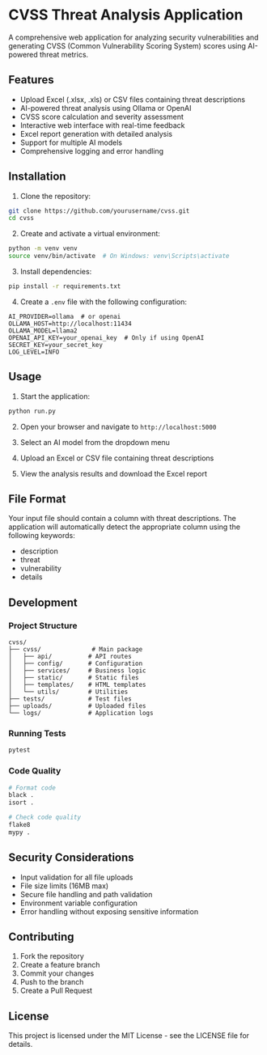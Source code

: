 # CVSS Threat Analysis Application

A comprehensive web application for analyzing security vulnerabilities and generating CVSS (Common Vulnerability Scoring System) scores using AI-powered threat metrics.

## Features

- Upload Excel (.xlsx, .xls) or CSV files containing threat descriptions
- AI-powered threat analysis using Ollama or OpenAI
- CVSS score calculation and severity assessment
- Interactive web interface with real-time feedback
- Excel report generation with detailed analysis
- Support for multiple AI models
- Comprehensive logging and error handling

## Installation

1. Clone the repository:
```bash
git clone https://github.com/yourusername/cvss.git
cd cvss
```

2. Create and activate a virtual environment:
```bash
python -m venv venv
source venv/bin/activate  # On Windows: venv\Scripts\activate
```

3. Install dependencies:
```bash
pip install -r requirements.txt
```

4. Create a `.env` file with the following configuration:
```env
AI_PROVIDER=ollama  # or openai
OLLAMA_HOST=http://localhost:11434
OLLAMA_MODEL=llama2
OPENAI_API_KEY=your_openai_key  # Only if using OpenAI
SECRET_KEY=your_secret_key
LOG_LEVEL=INFO
```

## Usage

1. Start the application:
```bash
python run.py
```

2. Open your browser and navigate to `http://localhost:5000`

3. Select an AI model from the dropdown menu

4. Upload an Excel or CSV file containing threat descriptions

5. View the analysis results and download the Excel report

## File Format

Your input file should contain a column with threat descriptions. The application will automatically detect the appropriate column using the following keywords:
- description
- threat
- vulnerability
- details

## Development

### Project Structure
```
cvss/
├── cvss/              # Main package
│   ├── api/          # API routes
│   ├── config/       # Configuration
│   ├── services/     # Business logic
│   ├── static/       # Static files
│   ├── templates/    # HTML templates
│   └── utils/        # Utilities
├── tests/            # Test files
├── uploads/          # Uploaded files
└── logs/             # Application logs
```

### Running Tests
```bash
pytest
```

### Code Quality
```bash
# Format code
black .
isort .

# Check code quality
flake8
mypy .
```

## Security Considerations

- Input validation for all file uploads
- File size limits (16MB max)
- Secure file handling and path validation
- Environment variable configuration
- Error handling without exposing sensitive information

## Contributing

1. Fork the repository
2. Create a feature branch
3. Commit your changes
4. Push to the branch
5. Create a Pull Request

## License

This project is licensed under the MIT License - see the LICENSE file for details.
